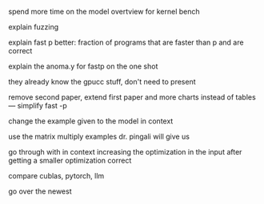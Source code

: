 spend more time on the model overtview for kernel bench

explain fuzzing

explain fast p better: fraction of programs that are faster than p and are correct

explain the anoma.y for fastp on the one shot

they already know the gpucc stuff, don't need to present

remove second paper, extend first paper and more charts instead of tables — simplify fast -p


change the example given to the model in context 

use the matrix multiply examples dr. pingali will give us

go through with in context increasing the optimization in the input after getting a smaller optimization correct

compare cublas, pytorch, llm

go over the newest
